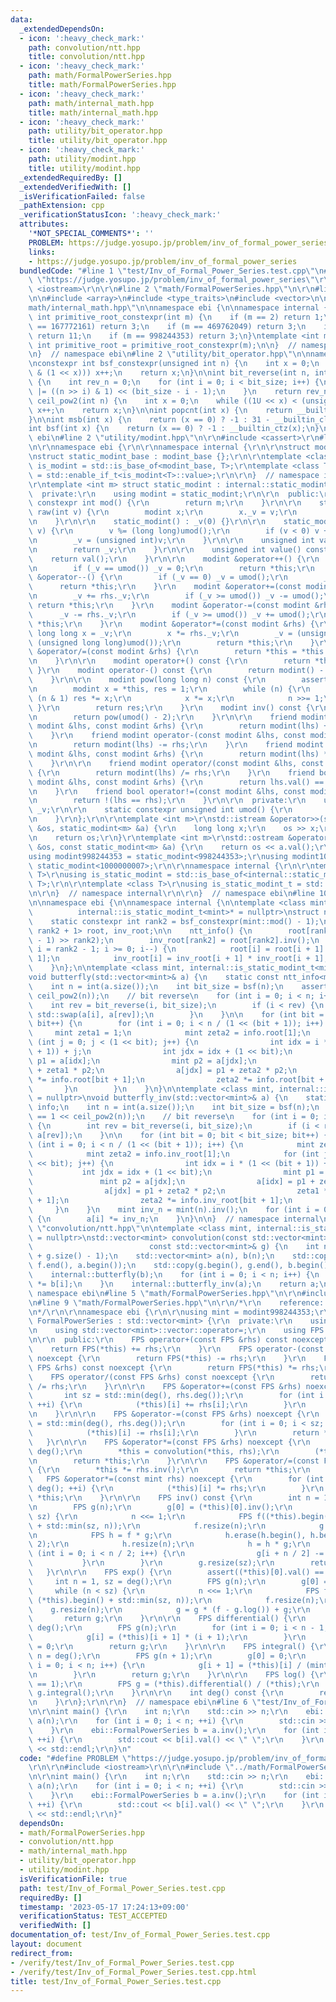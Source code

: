 ```yaml
---
data:
  _extendedDependsOn:
  - icon: ':heavy_check_mark:'
    path: convolution/ntt.hpp
    title: convolution/ntt.hpp
  - icon: ':heavy_check_mark:'
    path: math/FormalPowerSeries.hpp
    title: math/FormalPowerSeries.hpp
  - icon: ':heavy_check_mark:'
    path: math/internal_math.hpp
    title: math/internal_math.hpp
  - icon: ':heavy_check_mark:'
    path: utility/bit_operator.hpp
    title: utility/bit_operator.hpp
  - icon: ':heavy_check_mark:'
    path: utility/modint.hpp
    title: utility/modint.hpp
  _extendedRequiredBy: []
  _extendedVerifiedWith: []
  _isVerificationFailed: false
  _pathExtension: cpp
  _verificationStatusIcon: ':heavy_check_mark:'
  attributes:
    '*NOT_SPECIAL_COMMENTS*': ''
    PROBLEM: https://judge.yosupo.jp/problem/inv_of_formal_power_series
    links:
    - https://judge.yosupo.jp/problem/inv_of_formal_power_series
  bundledCode: "#line 1 \"test/Inv_of_Formal_Power_Series.test.cpp\"\n#define PROBLEM\
    \ \"https://judge.yosupo.jp/problem/inv_of_formal_power_series\"\r\n\r\n#include\
    \ <iostream>\r\n\r\n#line 2 \"math/FormalPowerSeries.hpp\"\n\r\n#line 2 \"convolution/ntt.hpp\"\
    \n\n#include <array>\n#include <type_traits>\n#include <vector>\n\n#line 2 \"\
    math/internal_math.hpp\"\n\nnamespace ebi {\n\nnamespace internal {\n\nconstexpr\
    \ int primitive_root_constexpr(int m) {\n    if (m == 2) return 1;\n    if (m\
    \ == 167772161) return 3;\n    if (m == 469762049) return 3;\n    if (m == 754974721)\
    \ return 11;\n    if (m == 998244353) return 3;\n}\ntemplate <int m> constexpr\
    \ int primitive_root = primitive_root_constexpr(m);\n\n}  // namespace internal\n\
    \n}  // namespace ebi\n#line 2 \"utility/bit_operator.hpp\"\n\nnamespace ebi {\n\
    \nconstexpr int bsf_constexpr(unsigned int n) {\n    int x = 0;\n    while (!(n\
    \ & (1 << x))) x++;\n    return x;\n}\n\nint bit_reverse(int n, int bit_size)\
    \ {\n    int rev_n = 0;\n    for (int i = 0; i < bit_size; i++) {\n        rev_n\
    \ |= ((n >> i) & 1) << (bit_size - i - 1);\n    }\n    return rev_n;\n}\n\nint\
    \ ceil_pow2(int n) {\n    int x = 0;\n    while ((1U << x) < (unsigned int)(n))\
    \ x++;\n    return x;\n}\n\nint popcnt(int x) {\n    return __builtin_popcount(x);\n\
    }\n\nint msb(int x) {\n    return (x == 0) ? -1 : 31 - __builtin_clz(x);\n}\n\n\
    int bsf(int x) {\n    return (x == 0) ? -1 : __builtin_ctz(x);\n}\n\n}  // namespace\
    \ ebi\n#line 2 \"utility/modint.hpp\"\n\r\n#include <cassert>\r\n#line 6 \"utility/modint.hpp\"\
    \n\r\nnamespace ebi {\r\n\r\nnamespace internal {\r\n\r\nstruct modint_base {};\r\
    \nstruct static_modint_base : modint_base {};\r\n\r\ntemplate <class T> using\
    \ is_modint = std::is_base_of<modint_base, T>;\r\ntemplate <class T> using is_modint_t\
    \ = std::enable_if_t<is_modint<T>::value>;\r\n\r\n}  // namespace internal\r\n\
    \r\ntemplate <int m> struct static_modint : internal::static_modint_base {\r\n\
    \  private:\r\n    using modint = static_modint;\r\n\r\n  public:\r\n    static\
    \ constexpr int mod() {\r\n        return m;\r\n    }\r\n\r\n    static modint\
    \ raw(int v) {\r\n        modint x;\r\n        x._v = v;\r\n        return x;\r\
    \n    }\r\n\r\n    static_modint() : _v(0) {}\r\n\r\n    static_modint(long long\
    \ v) {\r\n        v %= (long long)umod();\r\n        if (v < 0) v += (long long)umod();\r\
    \n        _v = (unsigned int)v;\r\n    }\r\n\r\n    unsigned int val() const {\r\
    \n        return _v;\r\n    }\r\n\r\n    unsigned int value() const {\r\n    \
    \    return val();\r\n    }\r\n\r\n    modint &operator++() {\r\n        _v++;\r\
    \n        if (_v == umod()) _v = 0;\r\n        return *this;\r\n    }\r\n    modint\
    \ &operator--() {\r\n        if (_v == 0) _v = umod();\r\n        _v--;\r\n  \
    \      return *this;\r\n    }\r\n    modint &operator+=(const modint &rhs) {\r\
    \n        _v += rhs._v;\r\n        if (_v >= umod()) _v -= umod();\r\n       \
    \ return *this;\r\n    }\r\n    modint &operator-=(const modint &rhs) {\r\n  \
    \      _v -= rhs._v;\r\n        if (_v >= umod()) _v += umod();\r\n        return\
    \ *this;\r\n    }\r\n    modint &operator*=(const modint &rhs) {\r\n        unsigned\
    \ long long x = _v;\r\n        x *= rhs._v;\r\n        _v = (unsigned int)(x %\
    \ (unsigned long long)umod());\r\n        return *this;\r\n    }\r\n    modint\
    \ &operator/=(const modint &rhs) {\r\n        return *this = *this * rhs.inv();\r\
    \n    }\r\n\r\n    modint operator+() const {\r\n        return *this;\r\n   \
    \ }\r\n    modint operator-() const {\r\n        return modint() - *this;\r\n\
    \    }\r\n\r\n    modint pow(long long n) const {\r\n        assert(0 <= n);\r\
    \n        modint x = *this, res = 1;\r\n        while (n) {\r\n            if\
    \ (n & 1) res *= x;\r\n            x *= x;\r\n            n >>= 1;\r\n       \
    \ }\r\n        return res;\r\n    }\r\n    modint inv() const {\r\n        assert(_v);\r\
    \n        return pow(umod() - 2);\r\n    }\r\n\r\n    friend modint operator+(const\
    \ modint &lhs, const modint &rhs) {\r\n        return modint(lhs) += rhs;\r\n\
    \    }\r\n    friend modint operator-(const modint &lhs, const modint &rhs) {\r\
    \n        return modint(lhs) -= rhs;\r\n    }\r\n    friend modint operator*(const\
    \ modint &lhs, const modint &rhs) {\r\n        return modint(lhs) *= rhs;\r\n\
    \    }\r\n\r\n    friend modint operator/(const modint &lhs, const modint &rhs)\
    \ {\r\n        return modint(lhs) /= rhs;\r\n    }\r\n    friend bool operator==(const\
    \ modint &lhs, const modint &rhs) {\r\n        return lhs.val() == rhs.val();\r\
    \n    }\r\n    friend bool operator!=(const modint &lhs, const modint &rhs) {\r\
    \n        return !(lhs == rhs);\r\n    }\r\n\r\n  private:\r\n    unsigned int\
    \ _v;\r\n\r\n    static constexpr unsigned int umod() {\r\n        return m;\r\
    \n    }\r\n};\r\n\r\ntemplate <int m>\r\nstd::istream &operator>>(std::istream\
    \ &os, static_modint<m> &a) {\r\n    long long x;\r\n    os >> x;\r\n    a = x;\r\
    \n    return os;\r\n}\r\ntemplate <int m>\r\nstd::ostream &operator<<(std::ostream\
    \ &os, const static_modint<m> &a) {\r\n    return os << a.val();\r\n}\r\n\r\n\
    using modint998244353 = static_modint<998244353>;\r\nusing modint1000000007 =\
    \ static_modint<1000000007>;\r\n\r\nnamespace internal {\r\n\r\ntemplate <class\
    \ T>\r\nusing is_static_modint = std::is_base_of<internal::static_modint_base,\
    \ T>;\r\n\r\ntemplate <class T>\r\nusing is_static_modint_t = std::enable_if_t<is_static_modint<T>::value>;\r\
    \n\r\n}  // namespace internal\r\n\r\n}  // namespace ebi\n#line 10 \"convolution/ntt.hpp\"\
    \n\nnamespace ebi {\n\nnamespace internal {\n\ntemplate <class mint, int g = internal::primitive_root<mint::mod()>,\n\
    \          internal::is_static_modint_t<mint>* = nullptr>\nstruct ntt_info {\n\
    \    static constexpr int rank2 = bsf_constexpr(mint::mod() - 1);\n\n    std::array<mint,\
    \ rank2 + 1> root, inv_root;\n\n    ntt_info() {\n        root[rank2] = mint(g).pow((mint::mod()\
    \ - 1) >> rank2);\n        inv_root[rank2] = root[rank2].inv();\n        for (int\
    \ i = rank2 - 1; i >= 0; i--) {\n            root[i] = root[i + 1] * root[i +\
    \ 1];\n            inv_root[i] = inv_root[i + 1] * inv_root[i + 1];\n        }\n\
    \    }\n};\n\ntemplate <class mint, internal::is_static_modint_t<mint>* = nullptr>\n\
    void butterfly(std::vector<mint>& a) {\n    static const ntt_info<mint> info;\n\
    \    int n = int(a.size());\n    int bit_size = bsf(n);\n    assert(n == 1 <<\
    \ ceil_pow2(n));\n    // bit reverse\n    for (int i = 0; i < n; i++) {\n    \
    \    int rev = bit_reverse(i, bit_size);\n        if (i < rev) {\n           \
    \ std::swap(a[i], a[rev]);\n        }\n    }\n\n    for (int bit = 0; bit < bit_size;\
    \ bit++) {\n        for (int i = 0; i < n / (1 << (bit + 1)); i++) {\n       \
    \     mint zeta1 = 1;\n            mint zeta2 = info.root[1];\n            for\
    \ (int j = 0; j < (1 << bit); j++) {\n                int idx = i * (1 << (bit\
    \ + 1)) + j;\n                int jdx = idx + (1 << bit);\n                mint\
    \ p1 = a[idx];\n                mint p2 = a[jdx];\n                a[idx] = p1\
    \ + zeta1 * p2;\n                a[jdx] = p1 + zeta2 * p2;\n                zeta1\
    \ *= info.root[bit + 1];\n                zeta2 *= info.root[bit + 1];\n     \
    \       }\n        }\n    }\n}\n\ntemplate <class mint, internal::is_static_modint_t<mint>*\
    \ = nullptr>\nvoid butterfly_inv(std::vector<mint>& a) {\n    static const ntt_info<mint>\
    \ info;\n    int n = int(a.size());\n    int bit_size = bsf(n);\n    assert(n\
    \ == 1 << ceil_pow2(n));\n    // bit reverse\n    for (int i = 0; i < n; i++)\
    \ {\n        int rev = bit_reverse(i, bit_size);\n        if (i < rev) std::swap(a[i],\
    \ a[rev]);\n    }\n\n    for (int bit = 0; bit < bit_size; bit++) {\n        for\
    \ (int i = 0; i < n / (1 << (bit + 1)); i++) {\n            mint zeta1 = 1;\n\
    \            mint zeta2 = info.inv_root[1];\n            for (int j = 0; j < (1\
    \ << bit); j++) {\n                int idx = i * (1 << (bit + 1)) + j;\n     \
    \           int jdx = idx + (1 << bit);\n                mint p1 = a[idx];\n \
    \               mint p2 = a[jdx];\n                a[idx] = p1 + zeta1 * p2;\n\
    \                a[jdx] = p1 + zeta2 * p2;\n                zeta1 *= info.inv_root[bit\
    \ + 1];\n                zeta2 *= info.inv_root[bit + 1];\n            }\n   \
    \     }\n    }\n    mint inv_n = mint(n).inv();\n    for (int i = 0; i < n; i++)\
    \ {\n        a[i] *= inv_n;\n    }\n}\n\n}  // namespace internal\n\n#line 101\
    \ \"convolution/ntt.hpp\"\n\ntemplate <class mint, internal::is_static_modint_t<mint>*\
    \ = nullptr>\nstd::vector<mint> convolution(const std::vector<mint>& f,\n    \
    \                          const std::vector<mint>& g) {\n    int n = 1 << ceil_pow2(f.size()\
    \ + g.size() - 1);\n    std::vector<mint> a(n), b(n);\n    std::copy(f.begin(),\
    \ f.end(), a.begin());\n    std::copy(g.begin(), g.end(), b.begin());\n    internal::butterfly(a);\n\
    \    internal::butterfly(b);\n    for (int i = 0; i < n; i++) {\n        a[i]\
    \ *= b[i];\n    }\n    internal::butterfly_inv(a);\n    return a;\n}\n\n}  //\
    \ namespace ebi\n#line 5 \"math/FormalPowerSeries.hpp\"\n\r\n#include <algorithm>\r\
    \n#line 9 \"math/FormalPowerSeries.hpp\"\n\r\n/*\r\n    reference: https://opt-cp.com/fps-fast-algorithms/\r\
    \n*/\r\n\r\nnamespace ebi {\r\n\r\nusing mint = modint998244353;\r\n\r\nstruct\
    \ FormalPowerSeries : std::vector<mint> {\r\n  private:\r\n    using std::vector<mint>::vector;\r\
    \n    using std::vector<mint>::vector::operator=;\r\n    using FPS = FormalPowerSeries;\r\
    \n\r\n  public:\r\n    FPS operator+(const FPS &rhs) const noexcept {\r\n    \
    \    return FPS(*this) += rhs;\r\n    }\r\n    FPS operator-(const FPS &rhs) const\
    \ noexcept {\r\n        return FPS(*this) -= rhs;\r\n    }\r\n    FPS operator*(const\
    \ FPS &rhs) const noexcept {\r\n        return FPS(*this) *= rhs;\r\n    }\r\n\
    \    FPS operator/(const FPS &rhs) const noexcept {\r\n        return FPS(*this)\
    \ /= rhs;\r\n    }\r\n\r\n    FPS &operator+=(const FPS &rhs) noexcept {\r\n \
    \       int sz = std::min(deg(), rhs.deg());\r\n        for (int i = 0; i < sz;\
    \ ++i) {\r\n            (*this)[i] += rhs[i];\r\n        }\r\n        return *this;\r\
    \n    }\r\n\r\n    FPS &operator-=(const FPS &rhs) noexcept {\r\n        int sz\
    \ = std::min(deg(), rhs.deg());\r\n        for (int i = 0; i < sz; ++i) {\r\n\
    \            (*this)[i] -= rhs[i];\r\n        }\r\n        return *this;\r\n \
    \   }\r\n\r\n    FPS &operator*=(const FPS &rhs) noexcept {\r\n        int n =\
    \ deg();\r\n        *this = convolution(*this, rhs);\r\n        (*this).resize(n);\r\
    \n        return *this;\r\n    }\r\n\r\n    FPS &operator/=(const FPS &rhs) noexcept\
    \ {\r\n        *this *= rhs.inv();\r\n        return *this;\r\n    }\r\n\r\n \
    \   FPS &operator*=(const mint rhs) noexcept {\r\n        for (int i = 0; i <\
    \ deg(); ++i) {\r\n            (*this)[i] *= rhs;\r\n        }\r\n        return\
    \ *this;\r\n    }\r\n\r\n    FPS inv() const {\r\n        int n = 1, sz = deg();\r\
    \n        FPS g(n);\r\n        g[0] = (*this)[0].inv();\r\n        while (n <\
    \ sz) {\r\n            n <<= 1;\r\n            FPS f((*this).begin(), (*this).begin()\
    \ + std::min(sz, n));\r\n            f.resize(n);\r\n            g.resize(n);\r\
    \n            FPS h = f * g;\r\n            h.erase(h.begin(), h.begin() + n /\
    \ 2);\r\n            h.resize(n);\r\n            h = h * g;\r\n            for\
    \ (int i = 0; i < n / 2; i++) {\r\n                g[i + n / 2] -= h[i];\r\n \
    \           }\r\n        }\r\n        g.resize(sz);\r\n        return g;\r\n \
    \   }\r\n\r\n    FPS exp() {\r\n        assert((*this)[0].val() == 0);\r\n   \
    \     int n = 1, sz = deg();\r\n        FPS g(n);\r\n        g[0] = 1;\r\n   \
    \     while (n < sz) {\r\n            n <<= 1;\r\n            FPS f((*this).begin(),\
    \ (*this).begin() + std::min(sz, n));\r\n            f.resize(n);\r\n        \
    \    g.resize(n);\r\n            g = g * (f - g.log()) + g;\r\n        }\r\n \
    \       return g;\r\n    }\r\n\r\n    FPS differential() {\r\n        int n =\
    \ deg();\r\n        FPS g(n);\r\n        for (int i = 0; i < n - 1; i++) {\r\n\
    \            g[i] = (*this)[i + 1] * (i + 1);\r\n        }\r\n        g[n - 1]\
    \ = 0;\r\n        return g;\r\n    }\r\n\r\n    FPS integral() {\r\n        int\
    \ n = deg();\r\n        FPS g(n + 1);\r\n        g[0] = 0;\r\n        for (int\
    \ i = 0; i < n; i++) {\r\n            g[i + 1] = (*this)[i] / (mint(i + 1));\r\
    \n        }\r\n        return g;\r\n    }\r\n\r\n    FPS log() {\r\n        assert((*this)[0].val()\
    \ == 1);\r\n        FPS g = (*this).differential() / (*this);\r\n        return\
    \ g.integral();\r\n    }\r\n\r\n    int deg() const {\r\n        return (*this).size();\r\
    \n    }\r\n};\r\n\r\n}  // namespace ebi\n#line 6 \"test/Inv_of_Formal_Power_Series.test.cpp\"\
    \n\r\nint main() {\r\n    int n;\r\n    std::cin >> n;\r\n    ebi::FormalPowerSeries\
    \ a(n);\r\n    for (int i = 0; i < n; ++i) {\r\n        std::cin >> a[i];\r\n\
    \    }\r\n    ebi::FormalPowerSeries b = a.inv();\r\n    for (int i = 0; i < n;\
    \ ++i) {\r\n        std::cout << b[i].val() << \" \";\r\n    }\r\n    std::cout\
    \ << std::endl;\r\n}\n"
  code: "#define PROBLEM \"https://judge.yosupo.jp/problem/inv_of_formal_power_series\"\
    \r\n\r\n#include <iostream>\r\n\r\n#include \"../math/FormalPowerSeries.hpp\"\r\
    \n\r\nint main() {\r\n    int n;\r\n    std::cin >> n;\r\n    ebi::FormalPowerSeries\
    \ a(n);\r\n    for (int i = 0; i < n; ++i) {\r\n        std::cin >> a[i];\r\n\
    \    }\r\n    ebi::FormalPowerSeries b = a.inv();\r\n    for (int i = 0; i < n;\
    \ ++i) {\r\n        std::cout << b[i].val() << \" \";\r\n    }\r\n    std::cout\
    \ << std::endl;\r\n}"
  dependsOn:
  - math/FormalPowerSeries.hpp
  - convolution/ntt.hpp
  - math/internal_math.hpp
  - utility/bit_operator.hpp
  - utility/modint.hpp
  isVerificationFile: true
  path: test/Inv_of_Formal_Power_Series.test.cpp
  requiredBy: []
  timestamp: '2023-05-17 17:24:13+09:00'
  verificationStatus: TEST_ACCEPTED
  verifiedWith: []
documentation_of: test/Inv_of_Formal_Power_Series.test.cpp
layout: document
redirect_from:
- /verify/test/Inv_of_Formal_Power_Series.test.cpp
- /verify/test/Inv_of_Formal_Power_Series.test.cpp.html
title: test/Inv_of_Formal_Power_Series.test.cpp
---
```

